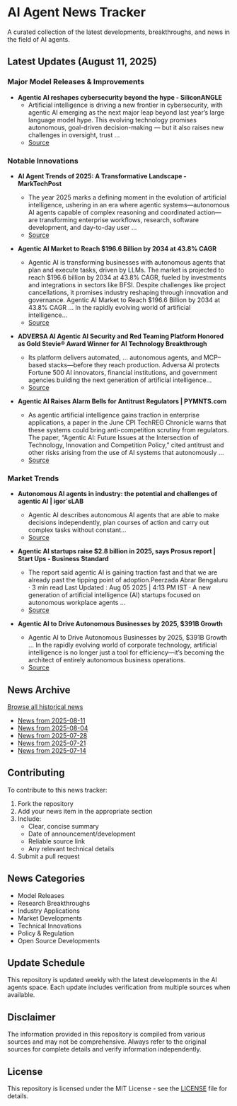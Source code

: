 # AI Agent News Tracker

A curated collection of the latest developments, breakthroughs, and news in the field of AI agents.

## Latest Updates (August 11, 2025)


### Major Model Releases & Improvements

- **Agentic AI reshapes cybersecurity beyond the hype - SiliconANGLE**
  - Artificial intelligence is driving a new frontier in cybersecurity, with agentic AI emerging as the next major leap beyond last year’s large language model hype. This evolving technology promises autonomous, goal-driven decision-making — but it also raises new challenges in oversight, trust ...
  - [Source](https://siliconangle.com/2025/08/08/agentic-ai-human-insight-future-cybersecurity-blackhatusa/)

### Notable Innovations

- **AI Agent Trends of 2025: A Transformative Landscape - MarkTechPost**
  - The year 2025 marks a defining moment in the evolution of artificial intelligence, ushering in an era where agentic systems—autonomous AI agents capable of complex reasoning and coordinated action—are transforming enterprise workflows, research, software development, and day-to-day user ...
  - [Source](https://marktechpost.com/2025/08/10/ai-agent-trends-of-2025-a-transformative-landscape)

- **Agentic AI Market to Reach $196.6 Billion by 2034 at 43.8% CAGR**
  - Agentic AI is transforming businesses with autonomous agents that plan and execute tasks, driven by LLMs. The market is projected to reach $196.6 billion by 2034 at 43.8% CAGR, fueled by investments and integrations in sectors like BFSI. Despite challenges like project cancellations, it promises industry reshaping through innovation and governance. Agentic AI Market to Reach $196.6 Billion by 2034 at 43.8% CAGR ... In the rapidly evolving world of artificial intelligence...
  - [Source](https://webpronews.com/agentic-ai-market-to-reach-196-6-billion-by-2034-at-43-8-cagr)

- **ADVERSA AI Agentic AI Security and Red Teaming Platform Honored as Gold Stevie® Award Winner for AI Technology Breakthrough**
  - Its platform delivers automated, ... autonomous agents, and MCP–based stacks—before they reach production. Adversa AI protects Fortune 500 AI innovators, financial institutions, and government agencies building the next generation of artificial intelligence...
  - [Source](https://prnewswire.com/news-releases/adversa-ai-agentic-ai-security-and-red-teaming-platform-honored-as-gold-stevie-award-winner-for-ai-technology-breakthrough-302523460.html)

- **Agentic AI Raises Alarm Bells for Antitrust Regulators | PYMNTS.com**
  - As agentic artificial intelligence gains traction in enterprise applications, a paper in the June CPI TechREG Chronicle warns that these systems could bring anti-competition scrutiny from regulators. The paper, “Agentic AI: Future Issues at the Intersection of Technology, Innovation and Competition Policy,” cited antitrust and other risks arising from the use of AI systems that autonomously ...
  - [Source](https://pymnts.com/news/artificial-intelligence/2025/agentic-ai-raises-alarm-bells-for-antitrust-regulators)

### Market Trends

- **Autonomous AI agents in industry: the potential and challenges of agentic AI | igor´sLAB**
  - Agentic AI describes autonomous AI agents that are able to make decisions independently, plan courses of action and carry out complex tasks without constant…
  - [Source](https://igorslab.de/en/autonomous-ki-agents-in-industry-potentials-and-challenges-of-agentic-ai)

- **Agentic AI startups raise $2.8 billion in 2025, says Prosus report | Start Ups - Business Standard**
  - The report said agentic AI is gaining traction fast and that we are already past the tipping point of adoption.Peerzada Abrar Bengaluru · 3 min read Last Updated : Aug 05 2025 | 4:13 PM IST · A new generation of artificial intelligence (AI) startups focused on autonomous workplace agents ...
  - [Source](https://business-standard.com/companies/start-ups/agentic-ai-startups-attract-2-8-billion-vc-funding-2025-prosus-125080501059_1.html)

- **Agentic AI to Drive Autonomous Businesses by 2025, $391B Growth**
  - Agentic AI to Drive Autonomous Businesses by 2025, $391B Growth ... In the rapidly evolving world of corporate technology, artificial intelligence is no longer just a tool for efficiency—it’s becoming the architect of entirely autonomous business operations.
  - [Source](https://webpronews.com/agentic-ai-to-drive-autonomous-businesses-by-2025-391b-growth)

## News Archive

[Browse all historical news](./history/)

- [News from 2025-08-11](./history/2025-08-11_news.md)
- [News from 2025-08-04](./history/2025-08-04_news.md)
- [News from 2025-07-28](./history/2025-07-28_news.md)
- [News from 2025-07-21](./history/2025-07-21_news.md)
- [News from 2025-07-14](./history/2025-07-14_news.md)


## Contributing

To contribute to this news tracker:

1. Fork the repository
2. Add your news item in the appropriate section
3. Include:
   - Clear, concise summary
   - Date of announcement/development
   - Reliable source link
   - Any relevant technical details
4. Submit a pull request

## News Categories

- Model Releases
- Research Breakthroughs
- Industry Applications
- Market Developments
- Technical Innovations
- Policy & Regulation
- Open Source Developments

## Update Schedule

This repository is updated weekly with the latest developments in the AI agents space. Each update includes verification from multiple sources when available.

## Disclaimer

The information provided in this repository is compiled from various sources and may not be comprehensive. Always refer to the original sources for complete details and verify information independently.

## License

This repository is licensed under the MIT License - see the [LICENSE](LICENSE) file for details.
